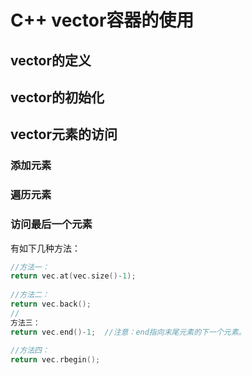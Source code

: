 # C++ vector容器的使用

## vector的定义

## vector的初始化

## vector元素的访问

### 添加元素

### 遍历元素

### 访问最后一个元素

有如下几种方法：

```cpp
//方法一： 
return vec.at(vec.size()-1);
 
//方法二： 
return vec.back();
//
方法三： 
return vec.end()-1;  //注意：end指向末尾元素的下一个元素。
 
//方法四： 
return vec.rbegin();
```
